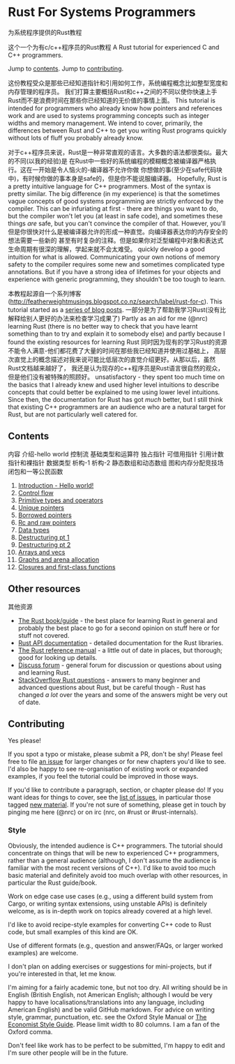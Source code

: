 # Rust For Systems Programmers
为系统程序提供的Rust教程

这个一个为有c/c++程序员的Rust教程
A Rust tutorial for experienced C and C++ programmers.


Jump to [contents](#contents).
Jump to [contributing](#contributing).

这份教程受众是那些已经知道指针和引用如何工作，系统编程概念比如整型宽度和内存管理的程序员。
我们打算主要概括Rust和c++之间的不同以使你快速上手Rust而不是浪费时间在那些你已经知道的无价值的事情上面。
This tutorial is intended for programmers who already know how pointers and
references work and are used to systems programming concepts such as integer
widths and memory management. We intend to cover, primarily, the differences
between Rust and C++ to get you writing Rust programs quickly without lots of
fluff you probably already know.


对于c++程序员来说，Rust是一种非常直观的语言。大多数的语法都很类似。最大的不同(以我的经验)是
在Rust中一些好的系统编程的模糊概念被编译器严格执行。这在一开始是令人恼火的-编译器不允许你做
你想做的事(至少在safe代码块中)，有时候你做的事本身是safe的，但是你不能说服编译器。
Hopefully, Rust is a pretty intuitive language for C++ programmers. Most of the
syntax is pretty similar. The big difference (in my experience) is that the
sometimes vague concepts of good systems programming are strictly enforced by
the compiler. This can be infuriating at first - there are things you want to
do, but the compiler won't let you (at least in safe code), and sometimes these
things *are* safe, but you can't convince the compiler of that. However, you'll
但是你很快对什么是被编译器允许的形成一种直觉。向编译器表达你的内存安全的想法需要一些新的
甚至有时复杂的注释。但是如果你对泛型编程中对象和表达式生命周期有很深的理解，学起来就不会太难受。
quickly develop a good intuition for what is allowed. Communicating your own
notions of memory safety to the compiler requires some new and sometimes
complicated type annotations. But if you have a strong idea of lifetimes for
your objects and experience with generic programming, they shouldn't be too
tough to learn.

本教程起源自一个系列博客(http://featherweightmusings.blogspot.co.nz/search/label/rust-for-c).
This tutorial started as a [series of blog posts](http://featherweightmusings.blogspot.co.nz/search/label/rust-for-c).
一部分是为了帮助我学习Rust(没有比解释给别人更好的办法来检查学习成果了)
Partly as an aid for me (@nrc) learning Rust (there is no better way to
check that you have learnt something than to try and explain it to somebody
else) and partly because I found the existing resources for learning Rust
同时因为现有的学习Rust的资源不能令人满意-他们都花费了大量的时间在那些我已经知道并使用过基础上，
高层次直觉上的概念描述对我来说可能比低层次的直觉介绍更好。从那以后，虽然Rust文档越来越好了，
我还是认为现存的c++程序员是Rust语言很自然的观众，但是他们没有被特殊的照顾好。
unsatisfactory - they spent too much time on the basics that I already knew and
used higher level intuitions to describe concepts that could better be explained
to me using lower level intuitions. Since then, the documentation for Rust has
got *much* better, but I still think that existing C++ programmers are an
audience who are a natural target for Rust, but are not particularly well
catered for.


## Contents

内容
介绍-hello world
控制流
基础类型和运算符
独占指针
可借用指针
引用计数指针和裸指针
数据类型
析构-1
析构-2
静态数组和动态数组
图和内存分配竞技场
闭包和一等公民函数
1. [Introduction - Hello world!](hello-world.md)
1. [Control flow](control-flow.md)
1. [Primitive types and operators](primitives.md)
1. [Unique pointers](unique.md)
1. [Borrowed pointers](borrowed.md)
1. [Rc and raw pointers](rc-raw.md)
1. [Data types](data-types.md)
1. [Destructuring pt 1](destructuring.md)
1. [Destructuring pt 2](destructuring-2.md)
1. [Arrays and vecs](arrays.md)
1. [Graphs and arena allocation](graphs/README.md)
1. [Closures and first-class functions](closures.md)


## Other resources

其他资源
* [The Rust book/guide](http://doc.rust-lang.org/book/) - the best place for
  learning Rust in general and probably the best place to go for a second opinion
  on stuff here or for stuff not covered.
* [Rust API documentation](http://doc.rust-lang.org/std/index.html) - detailed
  documentation for the Rust libraries.
* [The Rust reference manual](https://doc.rust-lang.org/reference/) - a little
  out of date in places, but thorough; good for looking up details.
* [Discuss forum](http://users.rust-lang.org/) - general forum for discussion or
  questions about using and learning Rust.
* [StackOverflow Rust questions](https://stackoverflow.com/questions/tagged/rust) - answers
  to many beginner and advanced questions about Rust, but be careful though - Rust
  has changed *a lot* over the years and some of the answers might be very out of date.


## Contributing

Yes please!

If you spot a typo or mistake, please submit a PR, don't be shy! Please feel
free to file [an issue](https://github.com/nrc/r4cppp/issues/new) for
larger changes or for new chapters you'd like to see. I'd also be happy to see
re-organisation of existing work or expanded examples, if you feel the tutorial
could be improved in those ways.

If you'd like to contribute a paragraph, section, or chapter please do! If you
want ideas for things to cover, see the [list of issues](https://github.com/nrc/r4cppp/issues),
in particular those tagged [new material](https://github.com/nrc/r4cppp/labels/new%20material).
If you're not sure of something, please get in touch by pinging me here
(@nrc) or on irc (nrc, on #rust or #rust-internals).


### Style

Obviously, the intended audience is C++ programmers. The tutorial should
concentrate on things that will be new to experienced C++ programmers, rather
than a general audience (although, I don't assume the audience is familiar with
the most recent versions of C++). I'd like to avoid too much basic material and
definitely avoid too much overlap with other resources, in particular the Rust
guide/book.

Work on edge case use cases (e.g., using a different build system from Cargo, or
writing syntax extensions, using unstable APIs) is definitely welcome, as is
in-depth work on topics already covered at a high level.

I'd like to avoid recipe-style examples for converting C++ code to Rust code,
but small examples of this kind are OK.

Use of different formats (e.g., question and answer/FAQs, or larger worked
examples) are welcome.

I don't plan on adding exercises or suggestions for mini-projects, but if you're
interested in that, let me know.

I'm aiming for a fairly academic tone, but not too dry. All writing should be in
English (British English, not American English; although I would be very happy
to have localisations/translations into any language, including American
English) and be valid GitHub markdown. For advice on writing style, grammar,
punctuation, etc. see the Oxford Style Manual
or [The Economist Style Guide](http://www.economist.com/styleguide/introduction).
Please limit width to 80 columns. I am a fan of the Oxford comma.

Don't feel like work has to be perfect to be submitted, I'm happy to edit and
I'm sure other people will be in the future.
